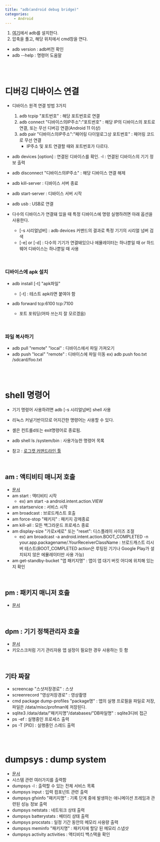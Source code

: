 ```yaml
---
title: "adb(android debug bridge)"
categories:
    - Android
---
```

1. [여기](https://developer.android.com/studio/releases/platform-tools)에서 adb를 설치한다.
2. 압축을 풀고, 해당 위치에서 cmd창을 연다.

* adb version : adb버전 확인 
* adb --help : 명령어 도움말

<br>
<br>

# 디버깅 디바이스 연결

* 디바이스 원격 연결 방법 3가지
    1. adb tcpip "포트번호" : 해당 포트번호로 연결
    2. adb connect "디바이스의IP주소":"포트번호" : 해당 IP의 디바이스의 포트로 연결, 또는 무선 디버깅 연결(Android 11 이상)
    3. adb pair "디바이스의IP주소":"페어링 다이얼로그상 포트번호" : 페어링 코드로 무선 연결
        - IP주소 및 포트 연결할 때와 포트번호가 다르다.

* adb devices [option] : 연결된 디바이스를 확인.
        -l : 연결된 디바이스의 기기 정보 출력
        
* adb disconnect "디바이스의IP주소" : 해당 디바이스 연결 해제
    
* adb kill-server : 디바이스 서버 종료

* adb start-server : 디바이스 서버 시작

* adb usb : USB로 연결

* 다수의 디바이스가 연결돼 있을 때 특정 디바이스에 명령 실행하려면 아래 옵션을 사용한다.
    - [-s 시리얼넘버] : adb devices 커맨드의 결과로 특정 기기의 시리얼 넘버 검색
    - [-e] or [-d] : 다수의 기기가 연결돼있으나 에뮬레이터는 하나뿐일 때 or 하드웨어 디바이스는 하나뿐일 때 사용

<br>

### 디바이스에 apk 설치
* adb install [-t] "apk파일"
    - [-t] : 테스트 apk라면 붙여야 함

* adb forward tcp:6100 tcp:7100
    - 포트 포워딩(어따 쓰는지 잘 모르겠음)

<br>

### 파일 복사하기
* adb pull "remote" "local" : 디바이스에서 파일 가져오기
* adb push "local" "remote" : 디바이스에 파일 이동
    ex) adb push foo.txt /sdcard/foo.txt

<br>
<br>

# shell 명령어
- 기기 명령어 사용하려면 adb [-s 시리얼넘버] shell 사용
- 리눅스 커널기반이므로 어지간한 명령어는 사용할 수 있다.
- 셸은 컨트롤d또는 exit명령어로 종료됨.

- adb shell ls /system/bin : 사용가능한 명령어 목록

- 참고 : [로그캣 커맨드라인 툴](https://developer.android.com/studio/command-line/logcat?hl=ko)

<br>

## am : 액티비티 매니저 호출
- [문서](https://developer.android.com/studio/command-line/adb?hl=ko#am)
- am start : 액티비티 시작
    - ex) am start -a android.intent.action.VIEW
- am startservice : 서비스 시작
- am broadcast : 브로드캐스트 호출
- am force-stop "패키지" : 패키지 강제종료
- am kill-all : 모든 백그라운드 프로세스 종료
- am display-size "가로x세로" 또는 "reset": 디스플레이 사이즈 조절
    - ex) am broadcast -a android.intent.action.BOOT_COMPLETED -n your.app.packagename/.YourReceiverClassName : 브로드캐스트 리시버 테스트(BOOT_COMPLETED action은 루팅된 기기나 Google Play가 설치되지 않은 에뮬레이터만 사용 가능)
- am get-standby-bucket "앱 패키지명" : 앱이 앱 대기 버킷 어디에 위치해 있는지 확인

<br>

## pm : 패키지 매니저 호출
- [문서](https://developer.android.com/studio/command-line/adb?hl=ko#pm)

<br>

## dpm : 기기 정책관리자 호출
- [문서](https://developer.android.com/studio/command-line/adb?hl=ko#dpm)
- 키오스크처럼 기기 관리자용 앱 설정이 필요한 경우 사용하는 듯 함

<br>

## 기타 짜잘
- screencap "스샷저장경로" : 스샷
- screenrecord "영상저장경로" : 영상촬영
- cmd package dump-profiles "package명" : 앱의 실행 프로필을 파일로 저장, 파일은 /data/misc/profman에 저장된다.
- sqlite3 /data/data/"패키지명"/databases/"DB파일명" : sqlite3디비 접근
- ps -ef : 실행중인 프로세스 출력
- ps -T [PID] : 실행중인 스레드 출력

<br>
<br>

# dumpsys : dump system
- [문서](https://developer.android.com/studio/command-line/dumpsys?hl=ko)
- 시스템 관련 여러가지를 출력함
- dumpsys -l : 출력할 수 있는 전체 서비스 목록
- dumpsys input : 입력 컴포넌트 관련 출력
- dumpsys gfxinfo "패키지명" : 기록 단계 중에 발생하는 애니메이션 프레임과 관련된 성능 정보 출력
- dumpsys netstats : 네트워크 상태 출력
- dumpsys batterystats : 배터리 상태 출력
- dumpsys procstats : 일정 기간 동안의 메모리 사용량 출력
- dumpsys meminfo "패키지명" : 패키지에 할당 된 메모리 스냅샷
- dumpsys activity activities : 액티비티 백스택을 확인